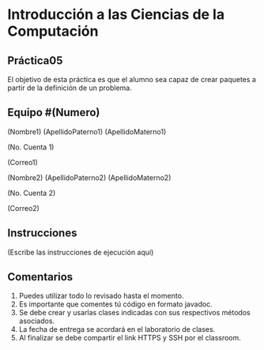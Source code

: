 # Introducción a las Ciencias de la Computación
## Práctica05
El objetivo de esta práctica es que el alumno sea capaz de crear paquetes a partir de la
definición de un problema.

## Equipo #(Numero) 
(Nombre1) (ApellidoPaterno1) (ApellidoMaterno1)

(No. Cuenta 1)

(Correo1)

(Nombre2) (ApellidoPaterno2) (ApellidoMaterno2)

(No. Cuenta 2)

(Correo2)

## Instrucciones
(Escribe las instrucciones de ejecución aquí)

## Comentarios
1. Puedes utilizar todo lo revisado hasta el momento.
2. Es importante que comentes tú código en formato javadoc.
3. Se debe crear y usarlas clases indicadas con sus respectivos métodos asociados.
4. La fecha de entrega se acordará en el laboratorio de clases.
5. Al finalizar se debe compartir el link HTTPS y SSH por el classroom.
